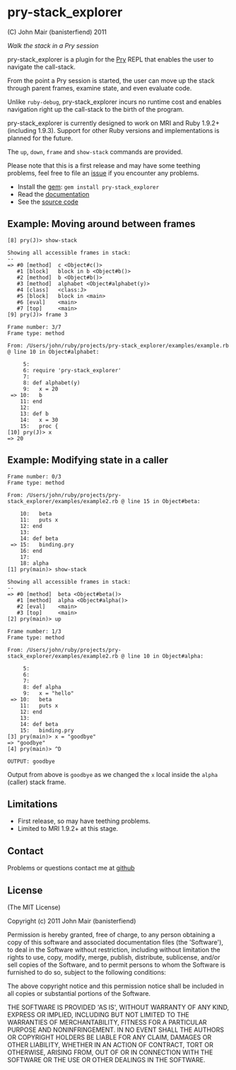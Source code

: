 pry-stack_explorer
===========

(C) John Mair (banisterfiend) 2011

_Walk the stack in a Pry session_

pry-stack_explorer is a plugin for the [Pry](http://pry.github.com)
REPL that enables the user to navigate the call-stack.

From the point a Pry session is started, the user can move up the stack
through parent frames, examine state, and even evaluate code.

Unlike `ruby-debug`, pry-stack_explorer incurs no runtime cost and
enables navigation right up the call-stack to the birth of the
program.

pry-stack_explorer is currently designed to work on MRI and
Ruby 1.9.2+ (including 1.9.3). Support for other Ruby versions and
implementations is planned for the future.

The `up`, `down`, `frame` and `show-stack` commands are provided.

Please note that this is a first release and may have some teething problems, feel free to file an [issue](https://github.com/banister/pry-stack_explorer) if you encounter any problems.

* Install the [gem](https://rubygems.org/gems/pry-stack_explorer): `gem install pry-stack_explorer`
* Read the [documentation](http://rdoc.info/github/banister/pry-stack_explorer/master/file/README.md)
* See the [source code](http://github.com/banister/pry-stack_explorer)

Example: Moving around between frames
--------

```
[8] pry(J)> show-stack

Showing all accessible frames in stack:
--
=> #0 [method]  c <Object#c()>
   #1 [block]   block in b <Object#b()>
   #2 [method]  b <Object#b()>
   #3 [method]  alphabet <Object#alphabet(y)>
   #4 [class]   <class:J> 
   #5 [block]   block in <main> 
   #6 [eval]    <main> 
   #7 [top]     <main> 
[9] pry(J)> frame 3

Frame number: 3/7
Frame type: method

From: /Users/john/ruby/projects/pry-stack_explorer/examples/example.rb @ line 10 in Object#alphabet:

     5: 
     6: require 'pry-stack_explorer'
     7: 
     8: def alphabet(y)
     9:   x = 20
 => 10:   b
    11: end
    12: 
    13: def b
    14:   x = 30
    15:   proc {
[10] pry(J)> x
=> 20
```

Example: Modifying state in a caller
-------

```
Frame number: 0/3
Frame type: method

From: /Users/john/ruby/projects/pry-stack_explorer/examples/example2.rb @ line 15 in Object#beta:

    10:   beta
    11:   puts x
    12: end
    13: 
    14: def beta
 => 15:   binding.pry
    16: end
    17: 
    18: alpha
[1] pry(main)> show-stack

Showing all accessible frames in stack:
--
=> #0 [method]  beta <Object#beta()>
   #1 [method]  alpha <Object#alpha()>
   #2 [eval]    <main> 
   #3 [top]     <main> 
[2] pry(main)> up

Frame number: 1/3
Frame type: method

From: /Users/john/ruby/projects/pry-stack_explorer/examples/example2.rb @ line 10 in Object#alpha:

     5: 
     6: 
     7: 
     8: def alpha
     9:   x = "hello"
 => 10:   beta
    11:   puts x
    12: end
    13: 
    14: def beta
    15:   binding.pry
[3] pry(main)> x = "goodbye"
=> "goodbye"
[4] pry(main)> ^D

OUTPUT: goodbye
```

Output from above is `goodbye` as we changed the `x` local inside the `alpha` (caller) stack frame.

Limitations
-------------------------

* First release, so may have teething problems.
* Limited to MRI 1.9.2+ at this stage.

Contact
-------

Problems or questions contact me at [github](http://github.com/banister)


License
-------

(The MIT License)

Copyright (c) 2011 John Mair (banisterfiend)

Permission is hereby granted, free of charge, to any person obtaining
a copy of this software and associated documentation files (the
'Software'), to deal in the Software without restriction, including
without limitation the rights to use, copy, modify, merge, publish,
distribute, sublicense, and/or sell copies of the Software, and to
permit persons to whom the Software is furnished to do so, subject to
the following conditions:

The above copyright notice and this permission notice shall be
included in all copies or substantial portions of the Software.

THE SOFTWARE IS PROVIDED 'AS IS', WITHOUT WARRANTY OF ANY KIND,
EXPRESS OR IMPLIED, INCLUDING BUT NOT LIMITED TO THE WARRANTIES OF
MERCHANTABILITY, FITNESS FOR A PARTICULAR PURPOSE AND NONINFRINGEMENT.
IN NO EVENT SHALL THE AUTHORS OR COPYRIGHT HOLDERS BE LIABLE FOR ANY
CLAIM, DAMAGES OR OTHER LIABILITY, WHETHER IN AN ACTION OF CONTRACT,
TORT OR OTHERWISE, ARISING FROM, OUT OF OR IN CONNECTION WITH THE
SOFTWARE OR THE USE OR OTHER DEALINGS IN THE SOFTWARE.
